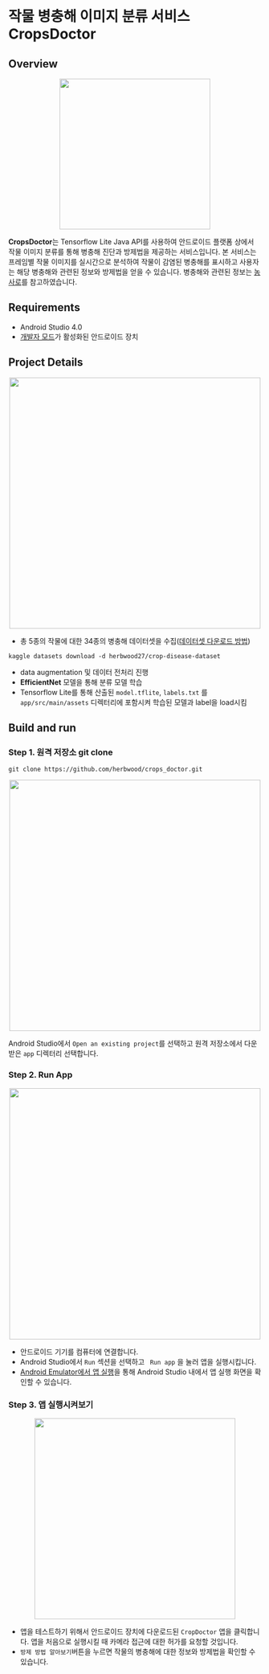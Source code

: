# 작물 병충해 이미지 분류 서비스 CropsDoctor

## Overview
<p align="center"><img src="https://ifh.cc/g/DYgWPS.png" height="300px"></img></p>


**CropsDoctor**는 Tensorflow Lite Java API를 사용하여 안드로이드 플랫폼 상에서 
작물 이미지 분류를 통해 병충해 진단과 방제법을 제공하는 서비스입니다. 
본 서비스는 프레임별 작물 이미지를 실시간으로 분석하여 작물이 감염된 병충해를 표시하고 사용자는 해당 병충해와 관련된 정보와 방제법을 얻을 수 있습니다. 
병충해와 관련된 정보는 [농사로](http://t2m.kr/pV4Xv)를 참고하였습니다. 

## Requirements

-   Android Studio 4.0
- [개발자 모드](https://developer.android.com/studio/debug/dev-options?hl=ko)가 활성화된 안드로이드 장치

## Project Details
<p align="center"><img src="https://ifh.cc/g/0KfgL1.png" width="500px"></p>

- 총 5종의 작물에 대한 34종의 병충해 데이터셋을 수집([데이터셋 다운로드 방법](https://teddylee777.github.io/kaggle/Kaggle-API-%EC%82%AC%EC%9A%A9%EB%B2%95))
```
kaggle datasets download -d herbwood27/crop-disease-dataset
```

- data augmentation 및 데이터 전처리 진행
- **EfficientNet** 모델을 통해 분류 모델 학습
- Tensorflow Lite를 통해 산출된 `model.tflite`, `labels.txt` 를 `app/src/main/assets` 디렉터리에 포함시켜  학습된 모델과 label을 load시킴


## Build and run

### Step 1. 원격 저장소 git clone

```
git clone https://github.com/herbwood/crops_doctor.git
```

<p align="center"><img src="https://ifh.cc/g/0UnbcI.jpg" width="500px"></p>

Android Studio에서 `Open an existing project`를 선택하고 원격 저장소에서 다운받은 `app` 디렉터리 선택합니다.


### Step 2. Run App
<p align="center"><img src="https://ifh.cc/g/n74qho.jpg" width="500px"></p>

- 안드로이드 기기를 컴퓨터에 연결합니다. 
- Android Studio에서 `Run` 섹션을 선택하고  ` Run app` 을 눌러 앱을 실행시킵니다. 
- [Android Emulator에서 앱 실행]([https://developer.android.com/studio/run/emulator?hl=ko](https://developer.android.com/studio/run/emulator?hl=ko))을 통해 Android Studio 내에서 앱 실행 화면을 확인할 수 있습니다. 



### Step 3. 앱 실행시켜보기
<p align="center"><img src="https://ifh.cc/g/ya8sXb.jpg" height="400px"></img></p>

- 앱을 테스트하기 위해서 안드로이드 장치에 다운로드된 `CropDoctor` 앱을 클릭합니다. 앱을 처음으로 실행시킬 때 카메라 접근에 대한 허가를 요청할 것입니다. 
- `방제 방법 알아보기`버튼을 누르면 작물의 병충해에 대한 정보와 방제법을 확인할 수 있습니다. 
